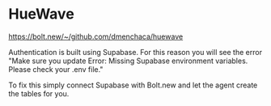 # HueWave

https://bolt.new/~/github.com/dmenchaca/huewave

Authentication is built using Supabase. For this reason you will see the error "Make sure you update Error: Missing Supabase environment variables. Please check your .env file."

To fix this simply connect Supabase with Bolt.new and let the agent create the tables for you.
